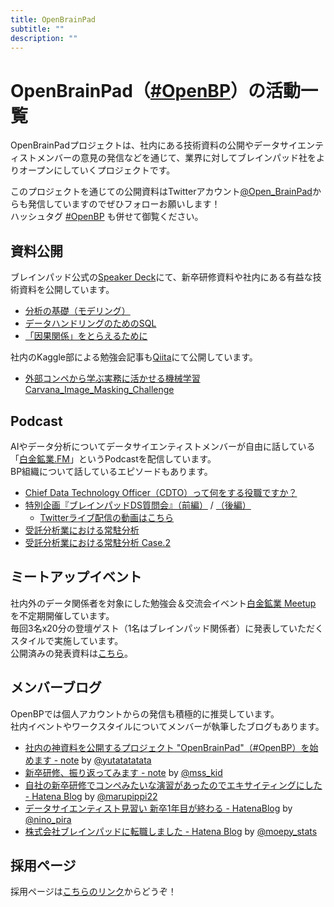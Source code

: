 ```yaml
---
title: OpenBrainPad
subtitle: ""
description: ""
---
```


# OpenBrainPad（[#OpenBP](https://twitter.com/search?q=%23OpenBP&src=hashtag_click)）の活動一覧

OpenBrainPadプロジェクトは、社内にある技術資料の公開やデータサイエンティストメンバーの意見の発信などを通じて、業界に対してブレインパッド社をよりオープンにしていくプロジェクトです。

このプロジェクトを通じての公開資料はTwitterアカウント[@Open_BrainPad](https://twitter.com/Open_BrainPad)からも発信していますのでぜひフォローお願いします！  
ハッシュタグ [#OpenBP](https://twitter.com/search?q=%23OpenBP&src=hashtag_click) も併せて御覧ください。


## 資料公開

ブレインパッド公式の[Speaker Deck](https://speakerdeck.com/brainpadpr)にて、新卒研修資料や社内にある有益な技術資料を公開しています。

- [分析の基礎（モデリング）](https://speakerdeck.com/brainpadpr/basics-of-analysis-modeling)
- [データハンドリングのためのSQL](https://speakerdeck.com/brainpadpr/sql-for-data-handling)
- [「因果関係」をとらえるために](https://speakerdeck.com/brainpadpr/to-grasp-causal-relationship)

社内のKaggle部による勉強会記事も[Qiita](https://qiita.com/bp_as)にて公開しています。

- [外部コンペから学ぶ実務に活かせる機械学習 Carvana_Image_Masking_Challenge](https://qiita.com/bp_as/items/953587a2c6ae7e5b9893)



## Podcast

AIやデータ分析についてデータサイエンティストメンバーが自由に話している「[白金鉱業.FM](https://shirokane-kougyou.fm/)」というPodcastを配信しています。  
BP組織について話しているエピソードもあります。

- [Chief Data Technology Officer（CDTO）って何をする役職ですか？](https://shirokane-kougyou.fm/episode/6)
- [特別企画『ブレインパッドDS質問会』（前編）](https://shirokane-kougyou.fm/episode/7) / [（後編）](https://shirokane-kougyou.fm/episode/8)
  - [Twitterライブ配信の動画はこちら](https://twitter.com/Open_BrainPad/status/1206875645394874368?s=20)
- [受託分析業における常駐分析](https://shirokane-kougyou.fm/episode/9)
- [受託分析業における常駐分析 Case.2](https://shirokane-kougyou.fm/episode/11)


## ミートアップイベント

社内外のデータ関係者を対象にした勉強会＆交流会イベント[白金鉱業 Meetup ](https://brainpad-meetup.connpass.com/)を不定期開催しています。  
毎回3名x20分の登壇ゲスト（1名はブレインパッド関係者）に発表していただくスタイルで実施しています。  
公開済みの発表資料は[こちら](https://brainpad-meetup.connpass.com/presentation/)。



## メンバーブログ

OpenBPでは個人アカウントからの発信も積極的に推奨しています。  
社内イベントやワークスタイルについてメンバーが執筆したブログもあります。

- [社内の神資料を公開するプロジェクト "OpenBrainPad"（#OpenBP）を始めます - note](https://note.com/ysdyt/n/n46160f3348fe) by [@yutatatatata](https://twitter.com/yutatatatata)
- [新卒研修、振り返ってみます - note](https://note.com/mss_kid/n/n8b221359ae14) by [@mss_kid](https://twitter.com/mss_kid)
- [自社の新卒研修でコンペみたいな演習があったのでエキサイティングにした - Hatena Blog](https://marupippi.hatenablog.jp/entry/make_training_exciting) by [@marupippi22](https://twitter.com/marupippi22)
- [データサイエンティスト見習い 新卒1年目が終わる - HatenaBlog](https://pira-nino.hatenablog.com/entry/2019/04/28/データサイエンティスト見習い_新卒1年目が終わ) by [@nino_pira](https://twitter.com/nino_pira)
- [株式会社ブレインパッドに転職しました - Hatena Blog](https://moepy-stats.hatenablog.com/entry/2019/04/25/jobchange) by [@moepy_stats](https://twitter.com/moepy_stats)


## 採用ページ

採用ページは[こちらのリンク](https://www.brainpad.co.jp/recruit/)からどうぞ！
